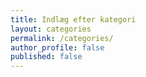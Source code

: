 ```yaml
---
title: Indlæg efter kategori
layout: categories
permalink: /categories/
author_profile: false
published: false
---
```

